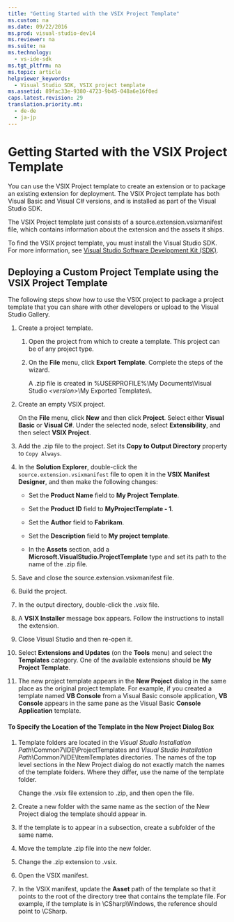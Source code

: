```yaml
---
title: "Getting Started with the VSIX Project Template"
ms.custom: na
ms.date: 09/22/2016
ms.prod: visual-studio-dev14
ms.reviewer: na
ms.suite: na
ms.technology: 
  - vs-ide-sdk
ms.tgt_pltfrm: na
ms.topic: article
helpviewer_keywords: 
  - Visual Studio SDK, VSIX project template
ms.assetid: 89fac33e-9380-4723-9b45-048a6e16f0ed
caps.latest.revision: 29
translation.priority.mt: 
  - de-de
  - ja-jp
---
```

# Getting Started with the VSIX Project Template
You can use the VSIX Project template to create an extension or to package an existing extension for deployment. The VSIX Project template has both Visual Basic and Visual C# versions, and is installed as part of the Visual Studio SDK.  
  
 The VSIX Project template just consists of a source.extension.vsixmanifest file, which contains information about the extension and the assets it ships.  
  
 To find the VSIX project template, you must install the Visual Studio SDK. For more information, see [Visual Studio Software Development Kit (SDK)](../vs140/visual-studio-sdk.md).  
  
## Deploying a Custom Project Template using the VSIX Project Template  
 The following steps show how to use the VSIX project to package a project template that you can share with other developers or upload to the Visual Studio Gallery.  
  
1.  Create a project template.  
  
    1.  Open the project from which to create a template. This project can be of any project type.  
  
    2.  On the **File** menu, click **Export Template**. Complete the steps of the wizard.  
  
         A .zip file is created in %USERPROFILE%\My Documents\Visual Studio *<version\>*\My Exported Templates\\.  
  
2.  Create an empty VSIX project.  
  
     On the **File** menu, click **New** and then click **Project**. Select either **Visual Basic** or **Visual C#**. Under the selected node, select **Extensibility**, and then select **VSIX Project**.  
  
3.  Add the .zip file to the project. Set its **Copy to Output Directory** property to `Copy Always`.  
  
4.  In the **Solution Explorer**, double-click the `source.extension.vsixmanifest` file to open it in the **VSIX Manifest Designer**, and then make the following changes:  
  
    -   Set the **Product Name** field to **My Project Template**.  
  
    -   Set the **Product ID** field to **MyProjectTemplate - 1**.  
  
    -   Set the **Author** field to **Fabrikam**.  
  
    -   Set the **Description** field to **My project template**.  
  
    -   In the **Assets** section, add a **Microsoft.VisualStudio.ProjectTemplate** type and set its path to the name of the .zip file.  
  
5.  Save and close the source.extension.vsixmanifest file.  
  
6.  Build the project.  
  
7.  In the output directory, double-click the .vsix file.  
  
8.  A **VSIX Installer** message box appears. Follow the instructions to install the extension.  
  
9. Close Visual Studio and then re-open it.  
  
10. Select **Extensions and Updates** (on the **Tools** menu) and select the **Templates** category. One of the available extensions should be **My Project Template**.  
  
11. The new project template appears in the **New Project** dialog in the same place as the original project template. For example, if you created a template named **VB Console** from a Visual Basic console application, **VB Console** appears in the same pane as the Visual Basic **Console Application** template.  
  
#### To Specify the Location of the Template in the New Project Dialog Box  
  
1.  Template folders are located in the *Visual Studio Installation Path*\Common7\IDE\ProjectTemplates and *Visual Studio Installation Path*\Common7\IDE\ItemTemplates directories. The names of the top level sections in the New Project dialog do not exactly match the names of the template folders. Where they differ, use the name of the template folder.  
  
     Change the .vsix file extension to .zip, and then open the file.  
  
2.  Create a new folder with the same name as the section of the New Project dialog the template should appear in.  
  
3.  If the template is to appear in a subsection, create a subfolder of the same name.  
  
4.  Move the template .zip file into the new folder.  
  
5.  Change the .zip extension to .vsix.  
  
6.  Open the VSIX manifest.  
  
7.  In the VSIX manifest, update the **Asset** path of the template so that it points to the root of the directory tree that contains the template file. For example, if the template is in \CSharp\Windows, the reference should point to \CSharp.